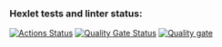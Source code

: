 ### Hexlet tests and linter status:
[![Actions Status](https://github.com/pwr44/devops-engineer-from-scratch-project-49/actions/workflows/hexlet-check.yml/badge.svg)](https://github.com/pwr44/devops-engineer-from-scratch-project-49/actions)  [![Quality Gate Status](https://sonarcloud.io/api/project_badges/measure?project=pwr44_devops-engineer-from-scratch-project-49&metric=alert_status)](https://sonarcloud.io/summary/new_code?id=pwr44_devops-engineer-from-scratch-project-49)  [![Quality gate](https://sonarcloud.io/api/project_badges/quality_gate?project=pwr44_devops-engineer-from-scratch-project-49)](https://sonarcloud.io/summary/new_code?id=pwr44_devops-engineer-from-scratch-project-49)

